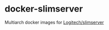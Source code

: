 # docker-slimserver

Multiarch docker images for [Logitech/slimserver](https://github.com/Logitech/slimserver)
